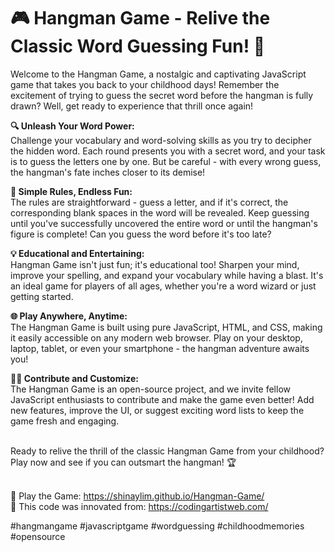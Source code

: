 # 🎮 Hangman Game - Relive the Classic Word Guessing Fun! 🚀

Welcome to the Hangman Game, a nostalgic and captivating JavaScript game that takes you back to your childhood days! Remember the excitement of trying to guess the secret word before the hangman is fully drawn? Well, get ready to experience that thrill once again!

**🔍 Unleash Your Word Power:** 
<br> Challenge your vocabulary and word-solving skills as you try to decipher the hidden word. Each round presents you with a secret word, and your task is to guess the letters one by one. But be careful - with every wrong guess, the hangman's fate inches closer to its demise!

**🎯 Simple Rules, Endless Fun:**
<br> The rules are straightforward - guess a letter, and if it's correct, the corresponding blank spaces in the word will be revealed. Keep guessing until you've successfully uncovered the entire word or until the hangman's figure is complete! Can you guess the word before it's too late?

**💡 Educational and Entertaining:**
<br> Hangman Game isn't just fun; it's educational too! Sharpen your mind, improve your spelling, and expand your vocabulary while having a blast. It's an ideal game for players of all ages, whether you're a word wizard or just getting started.

**🌐 Play Anywhere, Anytime:**
<br> The Hangman Game is built using pure JavaScript, HTML, and CSS, making it easily accessible on any modern web browser. Play on your desktop, laptop, tablet, or even your smartphone - the hangman adventure awaits you!

**👨‍💻 Contribute and Customize:**
<br> The Hangman Game is an open-source project, and we invite fellow JavaScript enthusiasts to contribute and make the game even better! Add new features, improve the UI, or suggest exciting word lists to keep the game fresh and engaging.

<br> Ready to relive the thrill of the classic Hangman Game from your childhood? Play now and see if you can outsmart the hangman! 🏆


<br>  🔗 Play the Game: https://shinaylim.github.io/Hangman-Game/
<br>  📝 This code was innovated from: https://codingartistweb.com/

#hangmangame #javascriptgame #wordguessing #childhoodmemories #opensource
